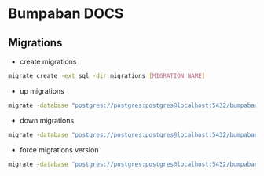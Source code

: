 # Bumpaban DOCS

## Migrations
- create migrations
```bash
migrate create -ext sql -dir migrations [MIGRATION_NAME]
```
- up migrations
```bash
migrate -database "postgres://postgres:postgres@localhost:5432/bumpaban?sslmode=disable&TimeZone=Asia/Jakarta" -path migrations up
```

- down migrations
```bash
migrate -database "postgres://postgres:postgres@localhost:5432/bumpaban?sslmode=disable&TimeZone=Asia/Jakarta" -path migrations dowm [STEP]
```

- force migrations version
```bash
migrate -database "postgres://postgres:postgres@localhost:5432/bumpaban?sslmode=disable&TimeZone=Asia/Jakarta" -path migrations force [VERSION]
```